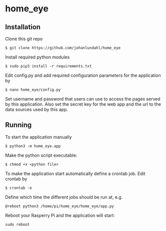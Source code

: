 # home_eye

## Installation

Clone this git repo

```
$ git clone https://github.com/johanlundahl/home_eye
```

Install required python modules

```
$ sudo pip3 install -r requirements.txt
```

Edit config.py and add required configuration parameters for the application by
```
$ nano home_eye/config.py
```

Set username and password that users can use to access the pages served by this application. Also set the secret key for the web app and the url to the data sources used by this app.

## Running

To start the application manually 
```
$ python3 -m home_eye.app
```

Make the python script executable:
```
$ chmod +x <python file>
```

To make the application start automatically define a crontab job. Edit crontab by
```
$ crontab -e
```

Define which time the different jobs should be run at, e.g.
```
@reboot python3 /home/pi/home_eye/home_eye/app.py
```

Reboot your Rasperry Pi and the application will start:
```
sudo reboot
```
